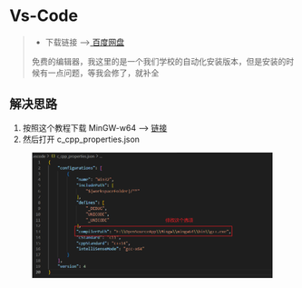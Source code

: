 # Vs-Code

> * 下载链接 -->[ 百度网盘](https://pan.baidu.com/s/1dpfcUrYAJUMVsBwH1UO-ZA?pwd=8yr7)
>
> 免费的编辑器，我这里的是一个我们学校的自动化安装版本，但是安装的时候有一点问题，等我会修了，就补全

## 解决思路

1. 按照这个教程下载 MinGW-w64 --> [链接](https://blog.csdn.net/jjxcsdn/article/details/123058745?ops\_request\_misc=%257B%2522request%255Fid%2522%253A%2522167386911816782429757619%2522%252C%2522scm%2522%253A%252220140713.130102334..%2522%257D\&request\_id=167386911816782429757619\&biz\_id=0\&utm\_medium=distribute.pc\_search\_result.none-task-blog-2\~all\~top\_positive\~default-1-123058745-null-null.142^v71^control,201^v4^add\_ask\&utm\_term=mingw%E5%AE%89%E8%A3%85\&spm=1018.2226.3001.4187)
2. 然后打开 c\_cpp\_properties.json

<figure><img src="../../.gitbook/assets/image (4).png" alt=""><figcaption></figcaption></figure>
